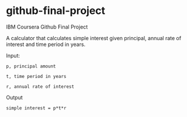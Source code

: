 # github-final-project
IBM Coursera Github Final Project

A calculator that calculates simple interest given principal, annual rate of interest and time period in years.

Input:
	
	p, principal amount	
	
	t, time period in years
	
	r, annual rate of interest


Output

	simple interest = p*t*r
